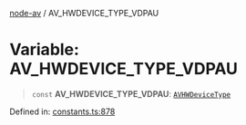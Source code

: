 [node-av](../globals.md) / AV\_HWDEVICE\_TYPE\_VDPAU

# Variable: AV\_HWDEVICE\_TYPE\_VDPAU

> `const` **AV\_HWDEVICE\_TYPE\_VDPAU**: [`AVHWDeviceType`](../type-aliases/AVHWDeviceType.md)

Defined in: [constants.ts:878](https://github.com/seydx/av/blob/f8631fc881b394300b1479f511d55cf1c370a87f/src/constants/constants.ts#L878)
